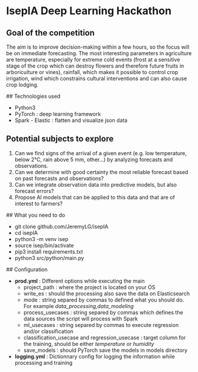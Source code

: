 # IsepIA Deep Learning Hackathon

## Goal of the competition

The aim is to improve decision-making within a few hours, so the focus will be on immediate
forecasting. The most interesting parameters in agriculture are temperature, especially
for extreme cold events (frost at a sensitive stage of the crop which can destroy flowers
and therefore future fruits in arboriculture or vines), rainfall, which makes it possible to
control crop irrigation, wind which constrains cultural interventions and can also cause
crop lodging.

## Technologies used

- Python3
- PyTorch : deep learning framework
- Spark - Elastic : flatten and visualize json data

## Potential subjects to explore

1. Can we find signs of the arrival of a given event (e.g. low temperature, below 2°C, rain above 5 mm, other...) by analyzing forecasts and observations.
2. Can we determine with good certainty the most reliable forecast based on past forecasts and observations?
3. Can we integrate observation data into predictive models, but also forecast errors?
4. Propose AI models that can be applied to this data and that are of interest to farmers?

## What you need to do

- git clone github.com/JeremyLG/isepIA
- cd isepIA
- python3 -m venv isep
- source isep/bin/activate
- pip3 install requirements.txt
- python3 src/python/main.py

## Configuration

- **prod.yml** : Different options while executing the main
  - project_path : where the project is located on your OS
  - write_es : should the processing also save the data on Elasticsearch
  - mode : string separed by commas to defined what you should do. For example *data_processing,data_modeling*
  - process_usecases : string separed by commas which defines the data sources the script will process with Spark
  - ml_usecases : string separed by commas to execute regression and/or classification
  - classification_usecase and regression_usecase : target column for the training, should be either *temperature* or *humidity*
  - save_models : should PyTorch save the models in models directory
- **logging.yml** : Dictionnary config for logging the information while processing and training
